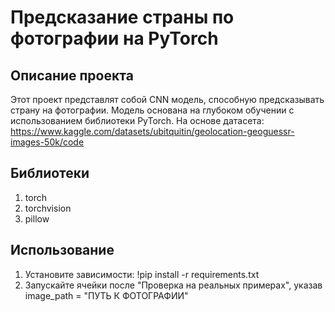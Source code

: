 # Предсказание страны по фотографии на PyTorch
## Описание проекта
Этот проект представлят собой CNN модель, способную предсказывать страну на фотографии. Модель основана на глубоком обучении с использованием библиотеки PyTorch.
На основе датасета: https://www.kaggle.com/datasets/ubitquitin/geolocation-geoguessr-images-50k/code

## Библиотеки
1. torch
2. torchvision
3. pillow

## Использование
1. Установите зависимости:
   !pip install -r requirements.txt
2. Запускайте ячейки после "Проверка на реальных примерах", указав image_path = "ПУТЬ К ФОТОГРАФИИ"
